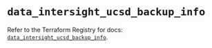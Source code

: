 # `data_intersight_ucsd_backup_info`

Refer to the Terraform Registry for docs: [`data_intersight_ucsd_backup_info`](https://registry.terraform.io/providers/ciscodevnet/intersight/1.0.71/docs/data-sources/ucsd_backup_info).
